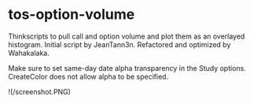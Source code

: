 # tos-option-volume
Thinkscripts to pull call and option volume and plot them as an overlayed histogram. 
Initial script by JeanTann3n. 
Refactored and optimized by Wahakalaka. 

Make sure to set same-day date alpha transparency in the Study options. CreateColor does not allow alpha to be specified. 

!(/screenshot.PNG)

